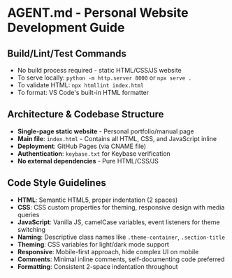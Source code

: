 # AGENT.md - Personal Website Development Guide

## Build/Lint/Test Commands
- No build process required - static HTML/CSS/JS website
- To serve locally: `python -m http.server 8000` or `npx serve .`
- To validate HTML: `npx htmllint index.html`
- To format: VS Code's built-in HTML formatter

## Architecture & Codebase Structure
- **Single-page static website** - Personal portfolio/manual page
- **Main file**: `index.html` - Contains all HTML, CSS, and JavaScript inline
- **Deployment**: GitHub Pages (via CNAME file)
- **Authentication**: `keybase.txt` for Keybase verification
- **No external dependencies** - Pure HTML/CSS/JS

## Code Style Guidelines
- **HTML**: Semantic HTML5, proper indentation (2 spaces)
- **CSS**: CSS custom properties for theming, responsive design with media queries
- **JavaScript**: Vanilla JS, camelCase variables, event listeners for theme switching
- **Naming**: Descriptive class names like `.theme-container`, `.section-title`
- **Theming**: CSS variables for light/dark mode support
- **Responsive**: Mobile-first approach, hide complex UI on mobile
- **Comments**: Minimal inline comments, self-documenting code preferred
- **Formatting**: Consistent 2-space indentation throughout
